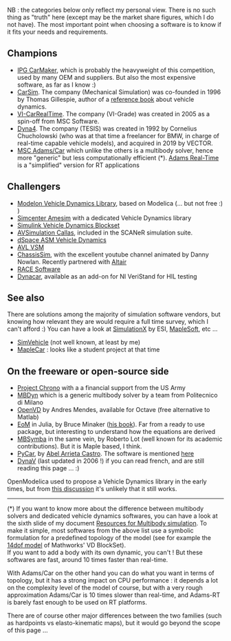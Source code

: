 
NB : the categories below only reflect my personal view. There is no such thing as "truth" here (except may be the market share figures, which I do not have). The most important point when choosing a software is to know if it fits your needs and requirements. 

## Champions
* [IPG CarMaker](https://ipg-automotive.com/fr/produits-et-services/simulation-software/carmaker/), which is probably the heavyweight of this competition, used by many OEM and suppliers. But also the most expensive software, as far as I know :)
* [CarSim](https://www.carsim.com/). The company (Mechanical Simulation) was co-founded in 1996 by Thomas Gillespie, author of a [reference book](https://github.com/EricCabrol/VehicleDynamics/blob/master/books.md) about vehicle dynamics. 
* [VI-CarRealTime](https://www.vi-grade.com/en/products/vi-carrealtime/). The company (VI-Grade) was created in 2005 as a spin-off from MSC Software.
* [Dyna4](https://www.vector.com/int/en/products/products-a-z/software/dyna4/). The company (TESIS) was created in 1992 by Cornelius Chucholowski (who was at that time a freelancer for BMW, in charge of real-time capable vehicle models), and acquired in 2019 by VECTOR.
* [MSC Adams/Car](https://www.mscsoftware.com/fr/product/adamscar) which unlike the others is a multibody solver, hence more "generic" but less computationally efficient (*). [Adams Real-Time](https://www.mscsoftware.com/fr/product/adams-real-time) is a "simplified" version for RT applications
 

## Challengers
* [Modelon Vehicle Dynamics Library](https://www.modelon.com/library/vehicle-dynamics-library), based on Modelica (... but not free :) )
* [Simcenter Amesim](https://www.plm.automation.siemens.com/global/fr/products/simulation-test/vehicle-dynamics.html) with a dedicated Vehicle Dynamics library
* [Simulink Vehicle Dynamics Blockset](https://www.mathworks.com/products/vehicle-dynamics.html) 
* [AVSimulation Callas](https://www.avsimulation.com/callas-vehicle-dynamics-model-runtime/), included in the SCANeR simulation suite.
* [dSpace ASM Vehicle Dynamics](https://www.dspace.com/en/pub/home/products/sw/automotive_simulation_models/produkte_asm/vehicle_dynamics_models.cfm)
* [AVL VSM](https://www.avl.com/-/avl-vsm-4-)
* [ChassisSim](https://www.chassissim.com/), with the excellent youtube channel animated by Danny Nowlan. Recently partnered with [Altair](https://altairengineering.fr/chassissim/)
* [RACE Software](https://race.software/)
* [Dynacar](https://www.winemantech.com/products/dynacar-vehicle-simulator/), available as an add-on for NI VeriStand for HIL testing

## See also

There are solutions among the majority of simulation software vendors, but knowing how relevant they are would require a full time survey, which I can't afford :)
You can have a look at [SimulationX](https://www.simulationx.com/iti/newsdetail/news/driving-maneuvers-models-for-mbs-vehicle-dynamics-simulation.html) by ESI,  [MapleSoft](https://www.maplesoft.com/solutions/engineering/IndustrySolutions/vehicledynamics.aspx), etc ...

* [SimVehicle](https://www.faac.com/realtime-technologies/products/simvehiclelt/) (not well known, at least by me)
* [MapleCar](https://www.maplesoft.com/webinars/recorded/featured.aspx?id=1288) : looks like a student project at that time



## On the freeware or open-source side
* [Project Chrono](https://projectchrono.org/) with a a financial support from the US Army
* [MBDyn](https://www.mbdyn.org/) which is a generic multibody solver by a team from Politecnico di Milano
* [OpenVD](https://github.com/andresmendes/openvd) by Andres Mendes, available for Octave (free alternative to Matlab)
* [EoM](https://github.com/BPMinaker/EoM.jl) in Julia, by Bruce Minaker ([his book](https://www.wiley.com/en-bz/Fundamentals+of+Vehicle+Dynamics+and+Modelling:+A+Textbook+for+Engineers+With+Illustrations+and+Examples-p-9781118980095)). Far from a ready to use package, but interesting to understand how the equations are derived
* [MBSymba](http://www.multibody.net/mbsymba/) in the same vein, by Roberto Lot (well known for its academic contributions). But it is Maple based, I think.
* [PyCar](https://github.com/aarrietac/pycar_animator), by [Abel Arrieta Castro](https://aarrietac.github.io/academic/project/vitual-test-car/). The software is mentioned [here](https://www.maxwell.vrac.puc-rio.br/33168/33168_4.PDF)
* [DynaV](http://brejaud.pascal.pagesperso-orange.fr/index.htm) (last updated in 2006 !) if you can read french, and are still reading this page ... :) 

OpenModelica used to propose a Vehicle Dynamics library in the early times, but from [this discussion](https://www.openmodelica.org/forum/default-topic/2668-free-vehicle-dynamics-library) it's unlikely that it still works.

---

(*) If you want to know more about the difference between multibody solvers and dedicated vehicle dynamics softwares, you can have a look at the sixth slide of my document [Resources for Multibody simulation](https://github.com/EricCabrol/Short_stories/blob/master/multibody_simulation_resources_in_10slides.pdf).
To make it simple, most softwares from the above list use a symbolic formulation for a predefined topology of the model (see for example the [14dof model](https://www.mathworks.com/help/vdynblks/ug/passenger-vehicle-dynamics-models.html) of Mathworks' VD BlockSet).  
If you want to add a body with its own dynamic, you can't ! But these softwares are fast, around 10 times faster than real-time.  

With Adams/Car on the other hand you can do what you want in terms of topology, but it has a strong impact on CPU performance : it depends a lot on the complexity level of the model of course, but with a very rough approximation Adams/Car is 10 times slower than real-time, and Adams-RT is barely fast enough to be used on RT platforms.

There are of course other major differences between the two families (such as hardpoints vs elasto-kinematic maps), but it would go beyond the scope of this page ...
